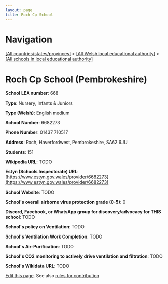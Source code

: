 ```yaml
---
layout: page
title: Roch Cp School
---
```

# Navigation

[[All countries/states/provinces]](../../..) > [[All Welsh local educational authority]](../..) > [[All schools in local educational authority]](..)

# Roch Cp School (Pembrokeshire)

**School LEA number**: 668

**Type**: Nursery, Infants & Juniors

**Type (Welsh)**: English medium

**School Number**: 6682273

**Phone Number**: 01437 710517

**Address**: Roch, Haverfordwest, Pembrokeshire, SA62 6JU

**Students**: 151

**Wikipedia URL**: TODO

**Estyn (Schools Inspectorate) URL**: [https://www.estyn.gov.wales/provider/6682273](https://www.estyn.gov.wales/provider/6682273)

**School Website**: TODO

**School's overall airborne virus protection grade (0-5)**: 0

**Discord, Facebook, or WhatsApp group for discovery/advocacy for THIS school**: TODO

**School's policy on Ventilation**: TODO

**School's Ventilation Work Completion**: TODO

**School's Air-Purification**: TODO

**School's CO2 monitoring to actively drive ventilation and filtration**: TODO

**School's Wikidata URL**: TODO




[Edit this page](https://github.com/ventilate-schools/Wales/edit/prif/./Pembrokeshire/Roch_Cp_School.md). See also [rules for contribution](../../../contribution-rules/)